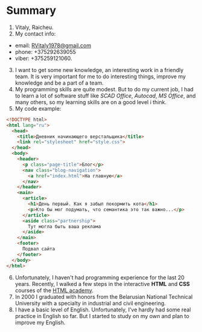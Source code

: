 # Summary

1. Vitaly, Raicheu.
2. My contact info:
  - email: RVitaly1978@gmail.com
  - phone: +375292639055
  - viber: +375259121060.
3. I want to get some new knowledge, an interesting work in a friendly team. It is very important for me to do interesting things, improve my knowledge and be a part of a team.
4. My programming skills are quite modest. But to do my current job, I had to learn a lot of software stuff like *SCAD Office*, *Autocad*, *MS Office*, and many others, so my learning skills are on a good level i think.
5. My code example:

```html
<!DOCTYPE html>
<html lang="ru">
  <head>
    <title>Дневник начинающего верстальщика</title>
    <link rel="stylesheet" href="style.css">
  </head>
  <body>
    <header>
      <p class="page-title">Блог</p>
      <nav class="blog-navigation">
        <a href="index.html">На главную</a>
      </nav>
    </header>
    <main>
      <article>
        <h1>День первый. Как я забыл покормить кота</h1>
        <p>Кто бы мог подумать, что семантика это так важно...</p>
      </article>
      <aside class="partnership">
        Тут могла быть ваша реклама
      </aside>
    </main>
    <footer>
      Подвал сайта
    </footer>
  </body>
</html>
```

6. Unfortunately, I haven't had programming experience for the last 20 years. Recently, I walked a few steps in the interactive **HTML** and **CSS** courses of the [HTML academy](https://htmlacademy.ru/courses).
7. In 2000 I graduated with honors from the Belarusian National Technical University with a specialty in industrial and civil engineering.
8. I have a basic level of English. Unfortunately, I've hardly had some real practice in English so far. But I started to study on my own and plan to improve my English.